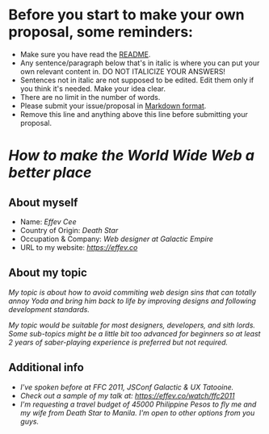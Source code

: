 # Before you start to make your own proposal, some reminders:

- Make sure you have read the [README](https://github.com/pwdo/FFC6-Call-For-Speakers#readme).
- Any sentence/paragraph below that's in italic is where you can put your own relevant content in. DO NOT ITALICIZE YOUR ANSWERS!
- Sentences not in italic are not supposed to be edited. Edit them only if you think it's needed. Make your idea clear.
- There are no limit in the number of words.
- Please submit your issue/proposal in [Markdown format](https://raw.githubusercontent.com/pwdo/FFC6-Call-For-Speakers/master/call-for-proposal-template.md).
- Remove this line and anything above this line before submitting your proposal.


*How to make the World Wide Web a better place*
=============================================================

## About myself

- Name: *Effev Cee*
- Country of Origin: *Death Star*
- Occupation & Company: *Web designer at Galactic Empire*
- URL to my website: *https://effev.co*

## About my topic

*My topic is about how to avoid commiting web design sins that can totally annoy Yoda and bring him back to life by improving designs and following development standards.*

*My topic would be suitable for most designers, developers, and sith lords. Some sub-topics might be a little bit too advanced for beginners so at least 2 years of saber-playing experience is preferred but not required.*

## Additional info

- *I've spoken before at FFC 2011, JSConf Galactic & UX Tatooine.*
- *Check out a sample of my talk at: https://effev.co/watch/ffc2011*
- *I'm requesting a travel budget of 45000 Philippine Pesos to fly me and my wife from Death Star to Manila. I'm open to other options from you guys.*
